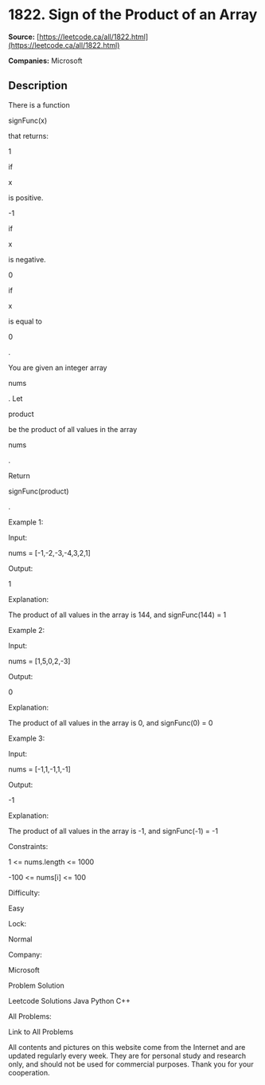 # 1822. Sign of the Product of an Array

**Source:** [https://leetcode.ca/all/1822.html](https://leetcode.ca/all/1822.html)

**Companies:** Microsoft

## Description

There is a function

signFunc(x)

that returns:

1

if

x

is positive.

-1

if

x

is negative.

0

if

x

is equal to

0

.

You are given an integer array

nums

. Let

product

be the product of all values in the array

nums

.

Return

signFunc(product)

.

Example 1:

Input:

nums = [-1,-2,-3,-4,3,2,1]

Output:

1

Explanation:

The product of all values in the array is 144, and signFunc(144) = 1

Example 2:

Input:

nums = [1,5,0,2,-3]

Output:

0

Explanation:

The product of all values in the array is 0, and signFunc(0) = 0

Example 3:

Input:

nums = [-1,1,-1,1,-1]

Output:

-1

Explanation:

The product of all values in the array is -1, and signFunc(-1) = -1

Constraints:

1 <= nums.length <= 1000

-100 <= nums[i] <= 100

Difficulty:

Easy

Lock:

Normal

Company:

Microsoft

Problem Solution

Leetcode Solutions Java Python C++

All Problems:

Link to All Problems

All contents and pictures on this website come from the Internet and are updated regularly every week. They are for personal study and research only, and should not be used for commercial purposes. Thank you for your cooperation.

